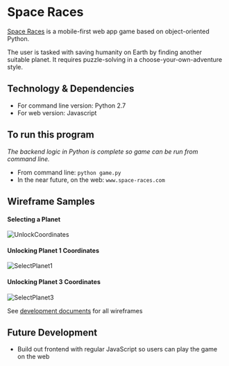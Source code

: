 # Space Races
[Space Races](http://www.space-races.com/) is a mobile-first web app game based on object-oriented Python.

The user is tasked with saving humanity on Earth by finding another suitable planet.  It requires puzzle-solving in a choose-your-own-adventure style.


## Technology & Dependencies
* For command line version: Python 2.7
* For web version: Javascript


## To run this program
*The backend logic in Python is complete so game can be run from command line.*
* From command line: `python game.py`
* In the near future, on the web: `www.space-races.com`


## Wireframe Samples

#### Selecting a Planet
![UnlockCoordinates](https://res.cloudinary.com/dckkkjkuz/image/upload/c_scale,w_400/v1509154912/space-races/SelectPuzzle.png)


#### Unlocking Planet 1 Coordinates
![SelectPlanet1](https://res.cloudinary.com/dckkkjkuz/image/upload/c_scale,w_400/v1509161143/space-races/UnlockPlanet1.png)


#### Unlocking Planet 3 Coordinates
![SelectPlanet3](https://res.cloudinary.com/dckkkjkuz/image/upload/c_scale,w_400/v1509154921/space-races/UnlockPlanet3.png)


See [development documents][docs] for all wireframes

[docs]: docs/


## Future Development
* Build out frontend with regular JavaScript so users can play the game on the web
